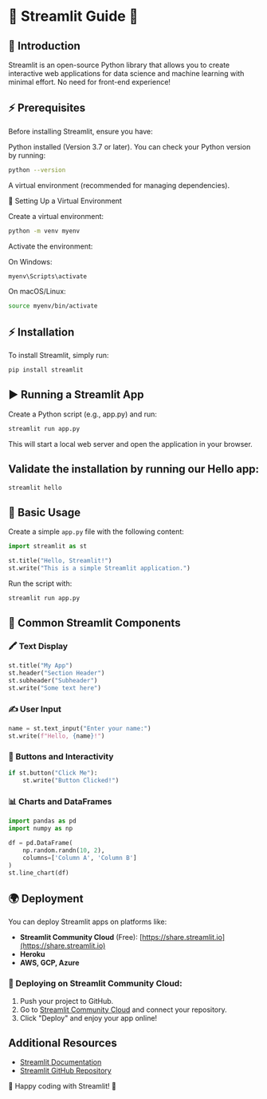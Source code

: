 # 🌟 Streamlit Guide 🚀

## 📌 Introduction
Streamlit is an open-source Python library that allows you to create interactive web applications for data science and machine learning with minimal effort. No need for front-end experience!

## ⚡ Prerequisites

Before installing Streamlit, ensure you have:

Python installed (Version 3.7 or later). You can check your Python version by running:
```bash
python --version
```
A virtual environment (recommended for managing dependencies).

🔧 Setting Up a Virtual Environment

Create a virtual environment:
```bash
python -m venv myenv
```
Activate the environment:

On Windows:
```bash
myenv\Scripts\activate
```
On macOS/Linux:
```bash
source myenv/bin/activate
```

## ⚡ Installation
To install Streamlit, simply run:
```bash
pip install streamlit
```

## ▶️ Running a Streamlit App
Create a Python script (e.g., app.py) and run:
```bash
streamlit run app.py
```
This will start a local web server and open the application in your browser.

## Validate the installation by running our Hello app:

```bash
streamlit hello
```


## 📝 Basic Usage
Create a simple `app.py` file with the following content:
```python
import streamlit as st

st.title("Hello, Streamlit!")
st.write("This is a simple Streamlit application.")
```
Run the script with:
```bash
streamlit run app.py
```

## 🔹 Common Streamlit Components
### 🖍 Text Display
```python
st.title("My App")
st.header("Section Header")
st.subheader("Subheader")
st.write("Some text here")
```

### ✍️ User Input
```python
name = st.text_input("Enter your name:")
st.write(f"Hello, {name}!")
```

### 🔘 Buttons and Interactivity
```python
if st.button("Click Me"):
    st.write("Button Clicked!")
```

### 📊 Charts and DataFrames
```python
import pandas as pd
import numpy as np

df = pd.DataFrame(
    np.random.randn(10, 2),
    columns=['Column A', 'Column B']
)
st.line_chart(df)
```

## 🌍 Deployment
You can deploy Streamlit apps on platforms like:
- **Streamlit Community Cloud** (Free): [https://share.streamlit.io](https://share.streamlit.io)
- **Heroku**
- **AWS, GCP, Azure**

### 🚀 Deploying on Streamlit Community Cloud:
1. Push your project to GitHub.
2. Go to [Streamlit Community Cloud](https://share.streamlit.io) and connect your repository.
3. Click "Deploy" and enjoy your app online!

## Additional Resources
- [Streamlit Documentation](https://docs.streamlit.io)
- [Streamlit GitHub Repository](https://github.com/streamlit/streamlit)

🎨 Happy coding with Streamlit! 🚀
